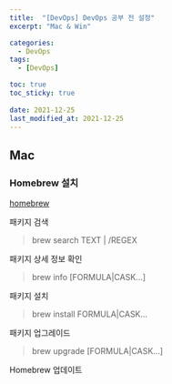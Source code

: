 ```yaml
---
title:  "[DevOps] DevOps 공부 전 설정"
excerpt: "Mac & Win"

categories:
  - DevOps
tags:
  - [DevOps]

toc: true
toc_sticky: true
 
date: 2021-12-25
last_modified_at: 2021-12-25
---
```

## Mac
### Homebrew 설치
[homebrew](https://brew.sh)

패키지 검색
> brew search TEXT | /REGEX

패키지 상세 정보 확인
> brew info [FORMULA\|CASK...]

패키지 설치
> brew install FORMULA|CASK...
 
패키지 업그레이드
> brew upgrade [FORMULA|CASK...]

Homebrew 업데이트